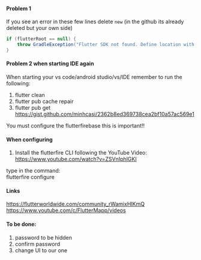 #### Problem 1 
If you see an error in these few lines delete `new` (in the github its already deleted but your own side) <br>

```gradle
if (flutterRoot == null) {
    throw GradleException("Flutter SDK not found. Define location with flutter.sdk in the local.properties file.")
}
```

#### Problem 2 when starting IDE again
When starting your vs code/android studio/vs/IDE remember to run the following:
1. flutter clean
2. flutter pub cache repair
3. flutter pub get
https://gist.github.com/minhcasi/2362b8ed369738cea2bf10a57ac569e1

You must configure the flutterfirebase this is important!! <br>


#### When configuring
1. Install the flutterfire CLI following the YouTube Video: <br> 
https://www.youtube.com/watch?v=ZSVnIphlGKI 

type in the command: <br>
flutterfire configure 


#### Links 
https://flutterworldwide.com/community_rWamixHIKmQ <br>
https://www.youtube.com/c/FlutterMapp/videos

#### To be done:
1. password to be hidden
2. confirm password 
3. change UI to our one 